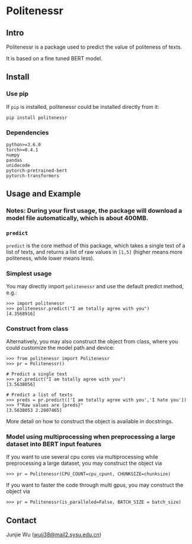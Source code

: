 # Politenessr

## Intro
Politenessr is a package used to predict the value of politeness of texts.

It is based on a fine tuned BERT model.
## Install 

### Use pip
If `pip` is installed, politenessr could be installed directly from it:

    pip install politenessr

### Dependencies
	python>=3.6.0
	torch>=0.4.1
	numpy
	pandas
	unidecode
	pytorch-pretrained-bert
	pytorch-transformers
	


## Usage and Example

### Notes: During your first usage, the package will download a model file automatically, which is about 400MB.

### `predict`
`predict` is the core method of this package, 
which takes a single text of a list of texts, and returns a list of raw values in `[1,5]` (higher means more politeness, while lower means less).

### Simplest usage

You may directly import `politenessr` and use the default predict method, e.g.:

    >>> import politenessr
    >>> politenessr.predict("I am totally agree with you")
    [4.3568916]
    
### Construct from class
Alternatively, you may also construct the object from class, where you could customize the model path and device:
 
	>>> from politenessr import Politenessr
	>>> pr = Politenessr()
	
	# Predict a single text
	>>> pr.predict("I am totally agree with you")
	[3.5638056]
	
	# Predict a list of texts
	>>> preds = pr.predict(['I am totally agree with you','I hate you'])
    >>> f"Raw values are {preds}"
    [3.5638053 2.2007465]



More detail on how to construct the object is available in docstrings.

### Model using multiprocessing when preprocessing a large dataset into BERT input features 
If you want to use several cpu cores via multiprocessing while preprocessing a large dataset, you may construct the object via

    >>> pr = Politenessr(CPU_COUNT=cpu_cpunt, CHUNKSIZE=chunksize)

If you want to faster the code through multi gpus, you may construct the object via

    >>> pr = Politenessr(is_paralleled=False, BATCH_SIZE = batch_size)


## Contact
Junjie Wu (wujj38@mail2.sysu.edu.cn)
